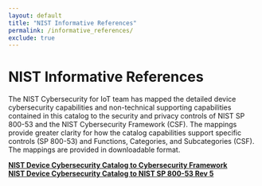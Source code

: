 ```yaml
---
layout: default
title: "NIST Informative References"
permalink: /informative_references/
exclude: true
---
```


# NIST Informative References

The NIST Cybersecurity for IoT team has mapped the detailed device cybersecurity capabilities and non-technical supporting capabilities contained in this catalog to the security and privacy controls of NIST SP 800-53 and the NIST Cybersecurity Framework (CSF). The mappings provide greater clarity for how the catalog capabilities support specific controls (SP 800-53) and Functions, Categories, and Subcategories (CSF). The mappings are provided in downloadable format.

[**NIST Device Cybersecurity Catalog to Cybersecurity Framework**]({{site.baseurl}}/{{page.collection}}/files/NIST_Device_Cybersecurity_Catalog_to_CSF.xlsx)  
[**NIST Device Cybersecurity Catalog to NIST SP 800-53 Rev 5**]({{site.baseurl}}/{{page.collection}}/files/NIST_IoT_Capabilities_Mapping_to_800-53(Rev5).xlsx)  
<br />
<br />
<br />
<br />
<br />
<br />
<br />
<br />
<br />
<br />
<br />
<br />
<br />
<br />
<br />
<br />
<br />
<br />
<br />
<br />
<br />
<br />
<br />
<br />
<br />
<br />
